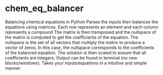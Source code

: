 # chem_eq_balancer
Balancing chemical equations in Python
Parses the inputs then balances the equations using matrices. 
Each row represents an element and each column represents a compound
The matrix is then transposed and the nullspace of the matrix is computed to get the coefficients of the equation.
The nullspace is the set of all vectors that multiply the matrix to produce a vector of zeros. In this case, the nullspace corresponds to the coefficients of the balanced equation. The solution is then scaled to ensure that all coefficients are integers.
Output can be found in terminal (no new blocks/windows). Takes your inputs/equations in a intuitive and simple manner.
